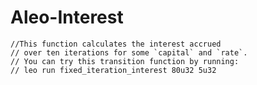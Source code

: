 # Aleo-Interest
    //This function calculates the interest accrued
    // over ten iterations for some `capital` and `rate`.
    // You can try this transition function by running: 
    // leo run fixed_iteration_interest 80u32 5u32
